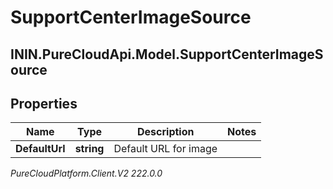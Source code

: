 # SupportCenterImageSource

## ININ.PureCloudApi.Model.SupportCenterImageSource

## Properties

|Name | Type | Description | Notes|
|------------ | ------------- | ------------- | -------------|
| **DefaultUrl** | **string** | Default URL for image | |



_PureCloudPlatform.Client.V2 222.0.0_
